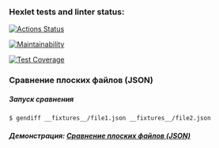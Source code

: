### Hexlet tests and linter status:

[![Actions Status](https://github.com/Ingsip/frontend-project-46/actions/workflows/hexlet-check.yml/badge.svg)](https://github.com/Ingsip/frontend-project-46/actions)

[![Maintainability](https://api.codeclimate.com/v1/badges/af94a855595df20d4333/maintainability)](https://codeclimate.com/github/Ingsip/frontend-project-46/maintainability)

[![Test Coverage](https://api.codeclimate.com/v1/badges/af94a855595df20d4333/test_coverage)](https://codeclimate.com/github/Ingsip/frontend-project-46/test_coverage)

### Сравнение плоских файлов (JSON)

##### Запуск сравнения

```
$ gendiff __fixtures__/file1.json __fixtures__/file2.json
```

##### Демонстрация: [Сравнение плоских файлов (JSON)](https://asciinema.org/a/ttMDA735LWS87RvyUCMBGoWJv)
